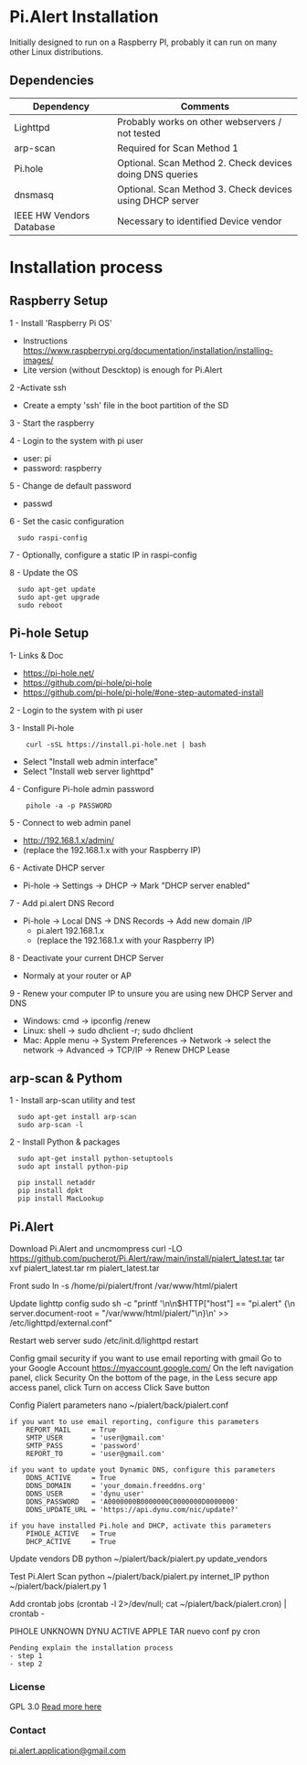 # Pi.Alert Installation
<!--- --------------------------------------------------------------------- --->
Initially designed to run on a Raspberry PI, probably it can run on many other
Linux distributions.

## Dependencies
  | Dependency               | Comments                                                 |
  | ------------------------ | -------------------------------------------------------- |
  | Lighttpd                 | Probably works on other webservers / not tested          |
  | arp-scan                 | Required for Scan Method 1                               |
  | Pi.hole                  | Optional. Scan Method 2. Check devices doing DNS queries |
  | dnsmasq                  | Optional. Scan Method 3. Check devices using DHCP server |
  | IEEE HW Vendors Database | Necessary to identified Device vendor                    |

# Installation process
<!--- --------------------------------------------------------------------- --->

## Raspberry Setup
<!--- --------------------------------------------------------------------- --->
1 - Install 'Raspberry Pi OS'
  - Instructions https://www.raspberrypi.org/documentation/installation/installing-images/
  - Lite version (without Descktop) is enough for Pi.Alert

2 -Activate ssh
  - Create a empty 'ssh' file in the boot partition of the SD

3 - Start the raspberry

4 - Login to the system with pi user
  - user: pi
  - password: raspberry

5 - Change de default password
  - passwd

6 - Set the casic configuration
```
  sudo raspi-config
```

7 - Optionally, configure a static IP in raspi-config

8 - Update the OS
```
  sudo apt-get update
  sudo apt-get upgrade
  sudo reboot
```

## Pi-hole Setup
<!--- --------------------------------------------------------------------- --->
1- Links & Doc
  - https://pi-hole.net/
  - https://github.com/pi-hole/pi-hole
  - https://github.com/pi-hole/pi-hole/#one-step-automated-install

2 - Login to the system with pi user

3 - Install Pi-hole
```
    curl -sSL https://install.pi-hole.net | bash
```
  - Select "Install web admin interface"
  - Select "Install web server lighttpd"

4 - Configure Pi-hole admin password
```
    pihole -a -p PASSWORD
```

5 - Connect to web admin panel
  - http://192.168.1.x/admin/
  - (replace the 192.168.1.x with your Raspberry IP)

6 - Activate DHCP server
  - Pi-hole -> Settings -> DHCP -> Mark "DHCP server enabled"

7 - Add pi.alert DNS Record
  - Pi-hole -> Local DNS -> DNS Records -> Add new domain /IP
    - pi.alert    192.168.1.x
    - (replace the 192.168.1.x with your Raspberry IP)

8 - Deactivate your current DHCP Server
  - Normaly at your router or AP

9 - Renew your computer IP to unsure you are using new DHCP Server and DNS
  - Windows: cmd -> ipconfig /renew
  - Linux: shell -> sudo dhclient -r; sudo dhclient
  - Mac: Apple menu -> System Preferences -> Network -> select the network -> Advanced -> TCP/IP -> Renew DHCP Lease

## arp-scan & Pythom
<!--- --------------------------------------------------------------------- --->
1 - Install arp-scan utility and test
```
  sudo apt-get install arp-scan
  sudo arp-scan -l
```

2 - Install Python & packages
```
  sudo apt-get install python-setuptools
  sudo apt install python-pip

  pip install netaddr
  pip install dpkt
  pip install MacLookup
```


## Pi.Alert
<!--- --------------------------------------------------------------------- --->
Download Pi.Alert and uncmompress
    curl -LO https://github.com/pucherot/Pi.Alert/raw/main/install/pialert_latest.tar
    tar xvf pialert_latest.tar
    rm pialert_latest.tar

Front
    sudo ln -s /home/pi/pialert/front /var/www/html/pialert

Update lighttp config
    sudo sh -c "printf '\n\n\$HTTP[\"host\"] == \"pi.alert\" {\n  server.document-root = \"/var/www/html/pialert/\"\n}\n' >> /etc/lighttpd/external.conf"

Restart web server
    sudo /etc/init.d/lighttpd restart

Config gmail security if you want to use email reporting with gmail
    Go to your Google Account https://myaccount.google.com/
    On the left navigation panel, click Security
    On the bottom of the page, in the Less secure app access panel, click Turn on access
    Click Save button

Config Pialert parameters
    nano  ~/pialert/back/pialert.conf

    if you want to use email reporting, configure this parameters
        REPORT_MAIL     = True
        SMTP_USER       = 'user@gmail.com'
        SMTP_PASS       = 'password'
        REPORT_TO       = 'user@gmail.com'

    if you want to update yout Dynamic DNS, configure this parameters
        DDNS_ACTIVE     = True
        DDNS_DOMAIN     = 'your_domain.freeddns.org'
        DDNS_USER       = 'dynu_user'
        DDNS_PASSWORD   = 'A0000000B0000000C0000000D0000000'
        DDNS_UPDATE_URL = 'https://api.dynu.com/nic/update?'

    if you have installed Pi.hole and DHCP, activate this parameters
        PIHOLE_ACTIVE   = True
        DHCP_ACTIVE     = True

Update vendors DB
    python ~/pialert/back/pialert.py update_vendors

Test Pi.Alert Scan
    python ~/pialert/back/pialert.py internet_IP
    python ~/pialert/back/pialert.py 1

Add crontab jobs
    (crontab -l 2>/dev/null; cat ~/pialert/back/pialert.cron) | crontab -


PIHOLE UNKNOWN
DYNU ACTIVE
APPLE
TAR nuevo
    conf
    py
    cron












```
Pending explain the installation process
- step 1
- step 2
```



### License
  GPL 3.0
  [Read more here](doc/LICENSE.txt)

### Contact
  pi.alert.application@gmail.com



